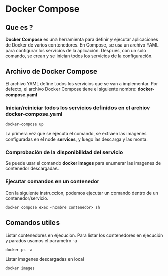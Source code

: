 # Docker Compose

## Que es ?

**Docker Compose** es una herramienta para definir y ejecutar aplicaciones de Docker de varios contenedores. En Compose, se usa un archivo YAML para configurar los servicios de la aplicación. 
Después, con un solo comando, se crean y se inician todos los servicios de la configuración.

## Archivo de Docker Compose
El archivo YAML define todos los servicios que se van a implementar.
Por defecto, el archivo Docker Compose tiene el siguiente nombre: **docker-compose.yaml**


### Iniciar/reiniciar todos los servicios definidos en el archiov docker-compose.yaml

    docker-compose up

La primera vez que se ejecuta el comando, se extraen las imagenes configuradas en el node **services**, y luego las descarga y las monta.


### Comprobación de la disponibilidad del servicio

Se puede usar el comando **docker images** para enumerar las imagenes de contenedor descargadas.


### Ejecutar comandos en un contenedor

Con la siguiente instruccion, podemos ejecutar un comando dentro de un contenedor/servicio.

    docker compose exec <nombre contenedor> sh


## Comandos utiles

Listar contenedores en ejecucion. Para listar los contenedores en ejecución y parados usamos el parametro -a

```
docker ps -a
```

Listar imagenes descargadas en local

```
docker images
```
